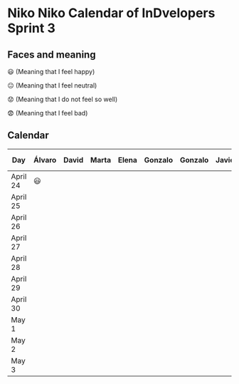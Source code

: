 # Niko Niko Calendar of InDvelopers Sprint 3

## Faces and meaning
:smiley: (Meaning that I feel happy)

:neutral_face: (Meaning that I feel neutral)

:worried: (Meaning that I do not feel so well)

:fearful: (Meaning that I feel bad)


## Calendar

| Day           |     Álvaro    |     David     |     Marta     |     Elena     |     Gonzalo   |    Gonzalo    |    Javier     |   Alejandro   |     Luis      |  Juan Pablo   |    Moises     |   Fernando    |
| ------------- | ------------- | ------------- | ------------- | ------------- | ------------- | ------------- | ------------- | ------------- | ------------- | ------------- | ------------- | ------------- |
| April 24      |   :smiley:    |               |               |               |               |               |               |               |               |               |               |               |
| April 25      |               |               |               |               |               |               |               |               |               |               |               |               |
| April 26      |               |               |               |               |               |               |               |               |               |               |               |               |
| April 27      |               |               |               |               |               |               |               |               |               |               |               |               |
| April 28      |               |               |               |               |               |               |               |               |               |               |               |               |
| April 29      |               |               |               |               |               |               |               |               |               |               |               |               |
| April 30      |               |               |               |               |               |               |               |               |               |               |               |               |
| May 1         |               |               |               |               |               |               |               |               |               |               |               |               |
| May 2         |               |               |               |               |               |               |               |               |               |               |               |               |
| May 3         |               |               |               |               |               |               |               |               |               |               |               |               |

